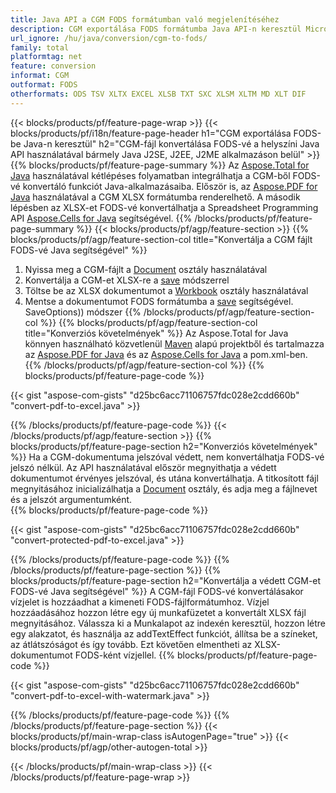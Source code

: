 ```yaml
---
title: Java API a CGM FODS formátumban való megjelenítéséhez
description: CGM exportálása FODS formátumba Java API-n keresztül Microsoft Excel vagy Adobe Reader használata nélkül
url_ignore: /hu/java/conversion/cgm-to-fods/
family: total
platformtag: net
feature: conversion
informat: CGM
outformat: FODS
otherformats: ODS TSV XLTX EXCEL XLSB TXT SXC XLSM XLTM MD XLT DIF
---
```

{{< blocks/products/pf/feature-page-wrap >}}
{{< blocks/products/pf/i18n/feature-page-header h1="CGM exportálása FODS-be Java-n keresztül" h2="CGM-fájl konvertálása FODS-vé a helyszíni Java API használatával bármely Java J2SE, J2EE, J2ME alkalmazáson belül" >}}
{{% blocks/products/pf/feature-page-summary %}}
Az [Aspose.Total for Java](https://products.aspose.com/total/java/) használatával kétlépéses folyamatban integrálhatja a CGM-ből FODS-vé konvertáló funkciót Java-alkalmazásaiba. Először is, az [Aspose.PDF for Java](https://products.aspose.com/pdf/java/) használatával a CGM XLSX formátumba renderelhető. A második lépésben az XLSX-et FODS-vé konvertálhatja a Spreadsheet Programming API [Aspose.Cells for Java](https://products.aspose.com/cells/java/) segítségével.
{{% /blocks/products/pf/feature-page-summary  %}}
{{< blocks/products/pf/agp/feature-section >}}
{{% blocks/products/pf/agp/feature-section-col title="Konvertálja a CGM fájlt FODS-vé Java segítségével" %}}
1. Nyissa meg a CGM-fájlt a [Document](https://reference.aspose.com/pdf/java/com.aspose.pdf/Document) osztály használatával
2. Konvertálja a CGM-et XLSX-re a [save](https://reference.aspose.com/pdf/java/com.aspose.pdf/Document#save-java.lang.String-com.aspose.pdf.SaveOptions- ) módszerrel
3. Töltse be az XLSX dokumentumot a [Workbook](https://reference.aspose.com/cells/java/com.aspose.cells/Workbook) osztály használatával
4. Mentse a dokumentumot FODS formátumba a [save](https://reference.aspose.com/cells/java/com.aspose.cells/workbook#save(java.lang.String,%20com.aspose.cells)) segítségével. SaveOptions)) módszer
{{% /blocks/products/pf/agp/feature-section-col %}}
{{% blocks/products/pf/agp/feature-section-col title="Konverziós követelmények" %}}
Az Aspose.Total for Java könnyen használható közvetlenül [Maven](https://releases.aspose.com/total/java/) alapú projektből és tartalmazza az [Aspose.PDF for Java](https://docs.aspose.com/pdf/java/installation/) és az [Aspose.Cells for Java](https://docs.aspose.com/cells/java/installation/) a pom.xml-ben.
{{% /blocks/products/pf/agp/feature-section-col %}}
{{% blocks/products/pf/feature-page-code %}}

{{< gist "aspose-com-gists" "d25bc6acc71106757fdc028e2cdd660b" "convert-pdf-to-excel.java" >}}


{{% /blocks/products/pf/feature-page-code %}}
{{< /blocks/products/pf/agp/feature-section >}}
{{% blocks/products/pf/feature-page-section  h2="Konverziós követelmények" %}}
Ha a CGM-dokumentuma jelszóval védett, nem konvertálhatja FODS-vé jelszó nélkül. Az API használatával először megnyithatja a védett dokumentumot érvényes jelszóval, és utána konvertálhatja. A titkosított fájl megnyitásához inicializálhatja a [Document](https://reference.aspose.com/pdf/java/com.aspose.pdf/Document#Document-java.lang.String-java.lang.String-) osztály, és adja meg a fájlnevet és a jelszót argumentumként.  
{{% blocks/products/pf/feature-page-code %}}

{{< gist "aspose-com-gists" "d25bc6acc71106757fdc028e2cdd660b" "convert-protected-pdf-to-excel.java" >}}

{{% /blocks/products/pf/feature-page-code  %}}
{{% /blocks/products/pf/feature-page-section %}}
{{% blocks/products/pf/feature-page-section  h2="Konvertálja a védett CGM-et FODS-vé Java segítségével" %}}
A CGM-fájl FODS-vé konvertálásakor vízjelet is hozzáadhat a kimeneti FODS-fájlformátumhoz. Vízjel hozzáadásához hozzon létre egy új munkafüzetet a konvertált XLSX fájl megnyitásához. Válassza ki a Munkalapot az indexén keresztül, hozzon létre egy alakzatot, és használja az addTextEffect funkciót, állítsa be a színeket, az átlátszóságot és így tovább. Ezt követően elmentheti az XLSX-dokumentumot FODS-ként vízjellel. 
{{% blocks/products/pf/feature-page-code %}}

{{< gist "aspose-com-gists" "d25bc6acc71106757fdc028e2cdd660b" "convert-pdf-to-excel-with-watermark.java" >}}

{{% /blocks/products/pf/feature-page-code  %}}
{{% /blocks/products/pf/feature-page-section %}}
{{< blocks/products/pf/main-wrap-class isAutogenPage="true" >}}
{{< blocks/products/pf/agp/other-autogen-total >}}

{{< /blocks/products/pf/main-wrap-class >}}
{{< /blocks/products/pf/feature-page-wrap >}}